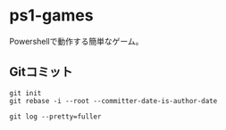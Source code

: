 # ps1-games

Powershellで動作する簡単なゲーム。  

## Gitコミット

```shell
git init
git rebase -i --root --committer-date-is-author-date

git log --pretty=fuller
```
